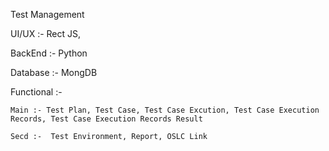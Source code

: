 Test Management

UI/UX :- Rect JS, 

BackEnd :- Python

Database :- MongDB

Functional :-

    Main :- Test Plan, Test Case, Test Case Excution, Test Case Execution Records, Test Case Execution Records Result

    Secd :-  Test Environment, Report, OSLC Link 
